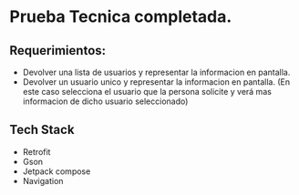 # Prueba Tecnica completada.

## Requerimientos:

* Devolver una lista de usuarios y representar la informacion en pantalla.
* Devolver un usuario unico y representar la informacion en pantalla. (En este caso selecciona el usuario que la persona solicite y verá mas informacion de dicho usuario seleccionado)

## Tech Stack

* Retrofit
* Gson
* Jetpack compose
* Navigation
